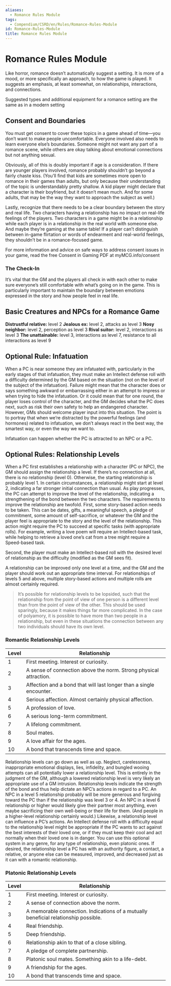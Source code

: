 ```yaml
---
aliases:
  - Romance Rules Module
tags:
  - Compendium/CSRD/en/Rules/Romance-Rules-Module
id: Romance-Rules-Module
title: Romance Rules Module
---
```


# Romance Rules Module
Like horror, romance doesn’t automatically suggest a setting. It is more of a mood, or more specifically an approach, to how the game is played. It suggests an emphasis, at least somewhat, on relationships, interactions, and connections.

Suggested types and additional equipment for a romance setting are the same as in a modern setting
## Consent and Boundaries
You must get consent to cover these topics in a game ahead of time—you don’t want to make people uncomfortable. Everyone involved also needs to learn everyone else’s boundaries. Someone might not want any part of a romance scene, while others are okay talking about emotional connections but not anything sexual.

Obviously, all of this is doubly important if age is a consideration. If there are younger players involved, romance probably shouldn’t go beyond a fairly chaste kiss. (You’ll find that kids are sometimes more open to romance in their games than adults, but only because their understanding of the topic is understandably pretty shallow. A kid player might declare that a character is their boyfriend, but it doesn’t mean much. And for some adults, that may be the way they want to approach the subject as well.)

Lastly, recognize that there needs to be a clear boundary between the story and real life. Two characters having a relationship has no impact on real-life feelings of the players. Two characters in a game might be in a relationship while each player is in a relationship in the real world with someone else. And maybe they’re gaming at the same table! If a player can’t distinguish between in-game flirtation or words of endearment and real-world feelings, they shouldn’t be in a romance-focused game.

For more information and advice on safe ways to address consent issues in your game, read the free Consent in Gaming PDF at myMCG.info/consent 
### The Check-In
It’s vital that the GM and the players all check in with each other to make sure everyone’s still comfortable with what’s going on in the game. This is particularly important to maintain the boundary between emotions expressed in the story and how people feel in real life.
## Basic Creatures and NPCs for a Romance Game
**Distrustful relative:** level 2
**Jealous ex:** level 2, attacks as level 3
**Nosy neighbor:** level 2, perception as level 3
**Rival suitor:** level 2, interactions as level 3
**The unattainable:** level 3, interactions as level 7, resistance to all interactions as level 9

## Optional Rule: Infatuation
When a PC is near someone they are infatuated with, particularly in the early stages of that infatuation, they must make an Intellect defense roll with a difficulty determined by the GM based on the situation (not on the level of the subject of the infatuation). Failure might mean that the character does or says something awkward or embarrassing either in an attempt to impress or when trying to hide the infatuation. Or it could mean that for one round, the player loses control of the character, and the GM decides what the PC does next, such as risk their own safety to help an endangered character. However, GMs should welcome player input into this situation. The point is to portray that when we’re distracted by the powerful feelings (and hormones) related to infatuation, we don’t always react in the best way, the smartest way, or even the way we want to.

Infatuation can happen whether the PC is attracted to an NPC or a PC.

## Optional Rules: Relationship Levels
When a PC first establishes a relationship with a character (PC or NPC), the GM should assign the relationship a level. If there’s no connection at all, there is no relationship (level 0). Otherwise, the starting relationship is probably level 1. In certain circumstances, a relationship might start at level 2, indicating a far stronger initial connection than usual.
As play progresses, the PC can attempt to improve the level of the relationship, indicating a strengthening of the bond between the two characters. The requirements to improve the relationship are twofold. First, some story-based action needs to be taken. This can be dates, gifts, a meaningful speech, a pledge of commitment, some amount of self-sacrifice, or whatever the GM and the player feel is appropriate to the story and the level of the relationship. This action might require the PC to succeed at specific tasks (with appropriate rolls). For example, writing a love poem will require an Intellect-based task, while helping to retrieve a loved one’s cat from a tree might require a Speed-based task.

Second, the player must make an Intellect-based roll with the desired level of relationship as the difficulty (modified as the GM sees fit).

A relationship can be improved only one level at a time, and the GM and the player should work out an appropriate time interval. For relationships of levels 5 and above, multiple story-based actions and multiple rolls are almost certainly required. 
>It’s possible for relationship levels to be lopsided, such that the relationship from the point of view of one person is a different level than from the point of view of the other. This should be used sparingly, because it makes things far more complicated. In the case of polyamory, it is possible to have more than two people in a relationship, but even in these situations the connection between any two individuals should have its own level.

### Romantic Relationship Levels

| Level   | Relationship                                                          |
| ------- | --------------------------------------------------------------------- |
| 1       | First meeting. Interest or curiosity.                                 |
| 2       | A sense of connection above the norm. Strong physical attraction.     |
| 3       | Affection and a bond that will last longer than a single encounter.   |
| 4       | Serious affection. Almost certainly physical affection.               |
| 5       | A profession of love.                                                 |
| 6       | A serious long-term commitment.                                       |
| 7       | A lifelong commitment.                                                |
| 8       | Soul mates.                                                           |
| 9       | A love affair for the ages.                                           |
| 10      | A bond that transcends time and space.                                |

Relationship levels can go down as well as up. Neglect, carelessness, inappropriate emotional displays, lies, infidelity, and bungled wooing attempts can all potentially lower a relationship level. This is entirely in the judgment of the GM, although a lowered relationship level is very likely an appropriate use of a GM intrusion.
Relationship levels indicate the strength of the bond and thus help dictate an NPC’s actions in regard to a PC. An NPC in a level 5 relationship probably will be more generous and forgiving toward the PC than if the relationship was level 3 or 4. An NPC in a level 6 relationship or higher would likely give their partner most anything, even maybe sacrificing their own well-being or their life for them. (And people in a higher-level relationship certainly would.) Likewise, a relationship level can influence a PC’s actions. An Intellect defense roll with a difficulty equal to the relationship level might be appropriate if the PC wants to act against the best interests of their loved one, or if they must keep their cool and act normally when their loved one is in danger.
You can use this optional system in any genre, for any type of relationship, even platonic ones. If desired, the relationship level a PC has with an authority figure, a contact, a relative, or anyone else can be measured, improved, and decreased just as it can with a romantic relationship.

### Platonic Relationship Levels

| Level   | Relationship                                                                          |
| ------- | ------------------------------------------------------------------------------------- |
| 1       | First meeting. Interest or curiosity.                                                 |
| 2       | A sense of connection above the norm.                                                 |
| 3       | A memorable connection. Indications of a mutually beneficial relationship possible.   |
| 4       | Real friendship.                                                                      |
| 5       | Deep friendship.                                                                      |
| 6       | Relationship akin to that of a close sibling.                                         |
| 7       | A pledge of complete partnership.                                                     |
| 8       | Platonic soul mates. Something akin to a life-debt.                                   |
| 9       | A friendship for the ages.                                                            |
| 10      | A bond that transcends time and space.                                                |
